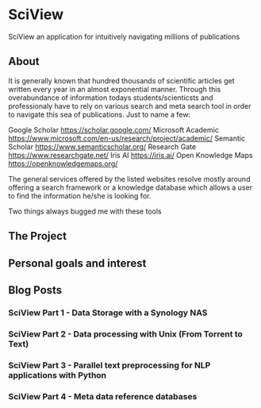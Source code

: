 # SciView
SciView an application for intuitively navigating millions of publications

## About
It is generally known that hundred thousands of scientific articles get written every year in an almost exponential manner. Through this overabundance of information todays students/scienticsts and professionaly have to rely on various search and meta search tool in order to navigate this sea of publications. Just to name a few:

Google Scholar https://scholar.google.com/
Microsoft Academic https://www.microsoft.com/en-us/research/project/academic/
Semantic Scholar https://www.semanticscholar.org/
Research Gate https://www.researchgate.net/
Iris AI https://iris.ai/
Open Knowledge Maps https://openknowledgemaps.org/

The general services offered by the listed websites resolve mostly around offering a search framework or a knowledge database which allows a user to find the information he/she is looking for.

Two things always bugged me with these tools

## The Project


## Personal goals and interest

## Blog Posts

### SciView Part 1 - Data Storage with a Synology NAS

### SciView Part 2 - Data processing with Unix (From Torrent to Text)

### SciView Part 3 - Parallel text preprocessing for NLP applications with Python

### SciView Part 4 - Meta data reference databases
